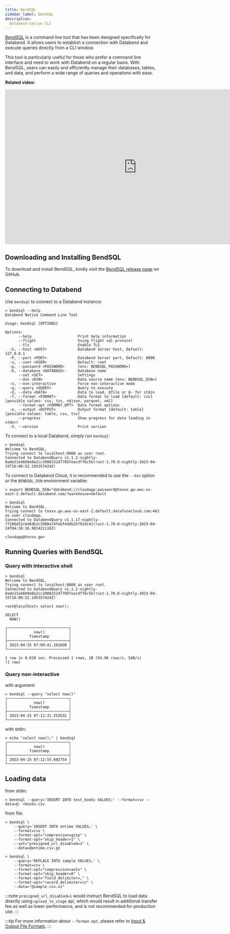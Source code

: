```yaml
---
title: BendSQL
sidebar_label: BendSQL
description:
  Databend-native CLI
---
```


[BendSQL](https://github.com/datafuselabs/BendSQL) is a command line tool that has been designed specifically for Databend. It allows users to establish a connection with Databend and execute queries directly from a CLI window.

This tool is particularly useful for those who prefer a command line interface and need to work with Databend on a regular basis. With BendSQL, users can easily and efficiently manage their databases, tables, and data, and perform a wide range of queries and operations with ease.

**Related video:**

<iframe width="853" height="505" className="iframe-video" src="https://www.youtube.com/embed/3cFmGvtU-ws" title="YouTube video player" frameBorder="0" allow="accelerometer; autoplay; clipboard-write; encrypted-media; gyroscope; picture-in-picture; web-share" allowFullScreen></iframe>

## Downloading and Installing BendSQL

To download and install BendSQL, kindly visit the [BendSQL release page](https://github.com/datafuselabs/BendSQL/releases) on GitHub.

## Connecting to Databend

Use `bendsql` to connect to a Databend instance:

```shell
> bendsql --help
Databend Native Command Line Tool

Usage: bendsql [OPTIONS]

Options:
      --help                     Print help information
      --flight                   Using flight sql protocol
      --tls                      Enable TLS
  -h, --host <HOST>              Databend Server host, Default: 127.0.0.1
  -P, --port <PORT>              Databend Server port, Default: 8000
  -u, --user <USER>              Default: root
  -p, --password <PASSWORD>      [env: BENDSQL_PASSWORD=]
  -D, --database <DATABASE>      Database name
      --set <SET>                Settings
      --dsn <DSN>                Data source name [env: BENDSQL_DSN=]
  -n, --non-interactive          Force non-interactive mode
  -q, --query <QUERY>            Query to execute
  -d, --data <DATA>              Data to load, @file or @- for stdin
  -f, --format <FORMAT>          Data format to load [default: csv] [possible values: csv, tsv, ndjson, parquet, xml]
      --format-opt <FORMAT_OPT>  Data format options
  -o, --output <OUTPUT>          Output format [default: table] [possible values: table, csv, tsv]
      --progress                 Show progress for data loading in stderr
  -V, --version                  Print version
```

To connect to a local Databend, simply run `bendsql`:

```shell
> bendsql
Welcome to BendSQL.
Trying connect to localhost:8000 as user root.
Connected to DatabendQuery v1.1.2-nightly-8ade21e4669e0a2cc100615247705feacdf76c5b(rust-1.70.0-nightly-2023-04-15T16:08:52.195357424Z)
```

To connect to Databend Cloud, it is recommended to use the `--dsn` option or the `BENDSQL_DSN` environment variable:

```shell
> export BENDSQL_DSN="databend://cloudapp:password@tnxxx.gw.aws-us-east-2.default.databend.com/?warehouse=default

> bendsql
Welcome to BendSQL.
Trying connect to tnxxx.gw.aws-us-east-2.default.datafusecloud.com:443 as user cloudapp.
Connected to DatabendQuery v1.1.17-nightly-77286d52c6d6db2c2000a74febf4ddb25f910c41(rust-1.70.0-nightly-2023-04-24T04:38:16.901421116Z)

cloudapp@tnxxx.gw>
```

## Running Queries with BendSQL

### Query with interactive shell

```shell
> bendsql
Welcome to BendSQL.
Trying connect to localhost:8000 as user root.
Connected to DatabendQuery v1.1.2-nightly-8ade21e4669e0a2cc100615247705feacdf76c5b(rust-1.70.0-nightly-2023-04-15T16:08:52.195357424Z)

root@localhost> select now();

SELECT
  NOW()

┌────────────────────────────┐
│            now()           │
│          Timestamp         │
├────────────────────────────┤
│ 2023-04-25 07:09:41.281690 │
└────────────────────────────┘

1 row in 0.018 sec. Processed 1 rows, 1B (54.96 rows/s, 54B/s)
(1 row)
```

### Query non-interactive

with argument:
```shell
> bendsql --query "select now()"
┌────────────────────────────┐
│            now()           │
│          Timestamp         │
├────────────────────────────┤
│ 2023-04-25 07:12:31.552631 │
└────────────────────────────┘
```

with stdin:
```shell
> echo "select now();" | bendsql
┌────────────────────────────┐
│            now()           │
│          Timestamp         │
├────────────────────────────┤
│ 2023-04-25 07:12:55.602754 │
└────────────────────────────┘
```

## Loading data

from stdin:
```shell
> bendsql --query='INSERT INTO test_books VALUES;' --format=csv --data=@- <books.csv
```

from file:
```shell
> bendsql \
    --query='INSERT INTO ontime VALUES;' \
    --format=csv \
    --format-opt="compression=gzip" \
    --format-opt="skip_header=1" \
    --set="presigned_url_disabled=1" \
    --data=@ontime.csv.gz

> bendsql \
    --query='REPLACE INTO sample VALUES;' \
    --format=csv \
    --format-opt="compression=auto" \
    --format-opt="skip_header=0" \
    --format-opt="field_delimiter=," \
    --format-opt="record_delimiter=\n" \
    --data="@sample.csv.xz"
```

:::note
`presigned_url_disabled=1` would instruct BendSQL to load data directly using `upload_to_stage` api, which would result in additional transfer fee as well as lower performance, and is not recommended for production use.
:::

:::tip
For more information about `--format-opt`, please refer to [Input & Output File Formats](../13-sql-reference/50-file-format-options.md).
:::
